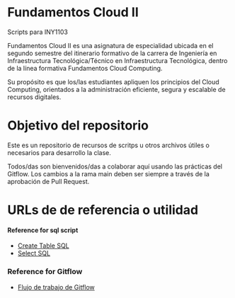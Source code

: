Fundamentos Cloud II
========================

Scripts para INY1103

Fundamentos Cloud II es una asignatura de especialidad ubicada en el segundo semestre del itinerario formativo de la carrera de Ingeniería en Infraestructura Tecnológica/Técnico en Infraestructura Tecnológica, dentro de la línea formativa Fundamentos Cloud Computing. 

Su propósito es que los/las estudiantes apliquen los principios del Cloud Computing, orientados a la administración eficiente, segura y escalable de recursos digitales.

# Objetivo del repositorio

Este es un repositorio de recursos de scritps u otros archivos útiles o necesarios para desarrollo la clase.

Todos/das son bienvenidos/das a colaborar aquí usando las prácticas del Gitflow. Los cambios a la rama main deben ser siempre a través de la aprobación de Pull Request.

# URLs de de referencia o utilidad

#### Reference for sql script


- [Create Table SQL](https://www.geeksforgeeks.org/sql-create-table/)
- [Select SQL](https://www.geeksforgeeks.org/sql-select-query/)

### Reference for Gitflow

- [Flujo de trabajo de Gitflow](https://www.atlassian.com/es/git/tutorials/comparing-workflows/gitflow-workflow)
